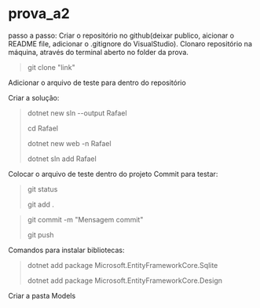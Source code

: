 # prova_a2

passo a passo:
Criar o repositório no github(deixar publico, aicionar o README file, adicionar o .gitignore do VisualStudio).
Clonaro repositório na máquina, através do terminal aberto no folder da prova.

> git clone "link"

Adicionar o arquivo de teste para dentro do repositório

Criar a solução:
> dotnet new sln --output Rafael
> 
> cd Rafael
> 
> dotnet new web -n Rafael
> 
> dotnet sln add Rafael

Colocar o arquivo de teste dentro do projeto
Commit para testar:

> git status
> 
> git add .

> git commit -m "Mensagem commit"
>
> git push

Comandos para instalar bibliotecas:

> dotnet add package Microsoft.EntityFrameworkCore.Sqlite
> 
> dotnet add package Microsoft.EntityFrameworkCore.Design

Criar a pasta Models
